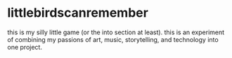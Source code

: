 # littlebirdscanremember

this is my silly little game (or the into section at least). this is an experiment of combining my passions of art, music, storytelling, and technology into one project.
